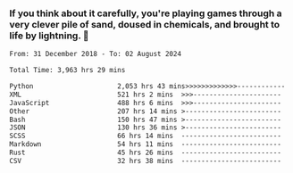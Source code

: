 ### If you think about it carefully, you're playing games through a very clever pile of sand, doused in chemicals, and brought to life by lightning.  👋


<!--START_SECTION:waka-->

```txt
From: 31 December 2018 - To: 02 August 2024

Total Time: 3,963 hrs 29 mins

Python                     2,053 hrs 43 mins>>>>>>>>>>>>>------------   51.82 %
XML                        521 hrs 2 mins  >>>----------------------   13.15 %
JavaScript                 488 hrs 6 mins  >>>----------------------   12.32 %
Other                      207 hrs 14 mins >------------------------   05.23 %
Bash                       150 hrs 47 mins >------------------------   03.80 %
JSON                       130 hrs 36 mins >------------------------   03.30 %
SCSS                       66 hrs 14 mins  -------------------------   01.67 %
Markdown                   54 hrs 11 mins  -------------------------   01.37 %
Rust                       45 hrs 26 mins  -------------------------   01.15 %
CSV                        32 hrs 38 mins  -------------------------   00.82 %
```

<!--END_SECTION:waka-->
